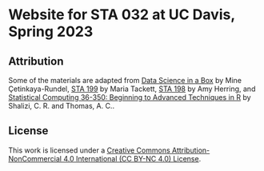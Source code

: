 
<!-- README.md is generated from README.Rmd. Please edit that file -->

# Website for STA 032 at UC Davis, Spring 2023

## Attribution

Some of the materials are adapted from [Data Science in a
Box](https://datasciencebox.org/) by Mine Çetinkaya-Rundel, [STA
199](https://sta199-fa21-003.netlify.app/) by Maria Tackett, [STA
198](https://sta198f2021.github.io/website/) by Amy Herring, and
[Statistical Computing 36-350: Beginning to Advanced Techniques in
R](http://www.stat.cmu.edu/~cshalizi/statcomp/14) by Shalizi, C. R. and
Thomas, A. C..

## License

This work is licensed under a [Creative Commons
Attribution-NonCommercial 4.0 International (CC BY-NC 4.0)
License](https://creativecommons.org/licenses/by-nc/4.0/).
